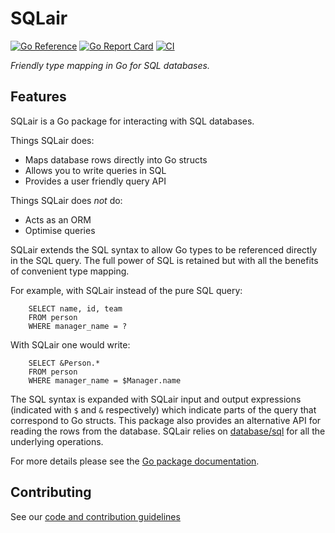 # SQLair
[![Go Reference](https://pkg.go.dev/badge/github.com/canonical/sqlair)](https://pkg.go.dev/github.com/canonical/sqlair) [![Go Report Card](https://goreportcard.com/badge/github.com/canonical/sqlair)](https://goreportcard.com/report/github.com/canonical/sqlair) [![CI](https://github.com/canonical/sqlair/actions/workflows/go-test.yml/badge.svg)](https://github.com/canonical/sqlair/actions/workflows/go-test.yml)

_Friendly type mapping in Go for SQL databases._

## Features

SQLair is a Go package for interacting with SQL databases.

Things SQLair does:
 - Maps database rows directly into Go structs
 - Allows you to write queries in SQL
 - Provides a user friendly query API

Things SQLair does *not* do:
 - Acts as an ORM 
 - Optimise queries

SQLair extends the SQL syntax to allow Go types to be referenced directly in the SQL query.
The full power of SQL is retained but with all the benefits of convenient type mapping.

For example, with SQLair instead of the pure SQL query:
```
	SELECT name, id, team
	FROM person
	WHERE manager_name = ?
```
With SQLair one would write:
```
	SELECT &Person.*
	FROM person
	WHERE manager_name = $Manager.name
```

The SQL syntax is expanded with SQLair input and output expressions (indicated with `$` and `&` respectively) which indicate parts of the query that correspond to Go structs.
This package also provides an alternative API for reading the rows from the database.
SQLair relies on [database/sql](https://pkg.go.dev/database/sql) for all the underlying operations.


For more details please see the [Go package documentation](https://pkg.go.dev/github.com/canonical/sqlair).

## Contributing

See our [code and contribution guidelines](CONTRIBUTING.md)

